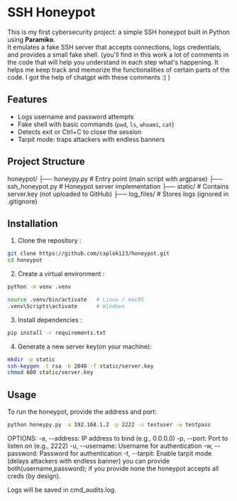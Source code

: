 # SSH Honeypot

This is my first cybersecurity project: a simple SSH honeypot built in Python using **Paramiko**.  
It emulates a fake SSH server that accepts connections, logs credentials, and provides a small fake shell.
(you'll find in this work a lot of comments in the code that will help you understand in each step what's happening. 
It helps me keep track and memorize the functionalities of certain parts of the code.
I got the help of chatgpt with these comments :) )

## Features
- Logs username and password attempts
- Fake shell with basic commands (`pwd`, `ls`, `whoami`, `cat`)
- Detects exit or Ctrl+C to close the session
- Tarpit mode: traps attackers with endless banners

## Project Structure
honeypot/
├── honeypy.py # Entry point (main script with argparse)
├── ssh_honeypot.py # Honeypot server implementation
├── static/ # Contains server.key (not uploaded to GitHub)
├── log_files/ # Stores logs (ignored in .gitignore)

## Installation
1. Clone the repository :
```bash
git clone https://github.com/caplok123/honeypot.git
cd honeypot
```

2. Create a virtual environment :

```bash
python -m venv .venv

source .venv/bin/activate   # Linux / macOS
.venv\Scripts\activate      # Windows
```

3. Install dependencies : 

```bash
pip install -r requirements.txt
```

4. Generate a new server key(on your machine):

```bash
mkdir -p static
ssh-keygen -t rsa -b 2048 -f static/server.key
chmod 600 static/server.key
```

## Usage
To run the honeypot, provide the address and port:

```bash
python honeypy.py -a 192.168.1.2 -p 2222 -u testuser -w testpass
```

OPTIONS:
-a, --address: IP address to bind (e.g., 0.0.0.0)
-p, --port: Port to listen on (e.g., 2222)
-u, --username: Username for authentication
-w, --password: Password for authentication
-t, --tarpit: Enable tarpit mode (delays attackers with endless banner)
you can provide both(username,password); if you provide none the honeypot accepts all creds (by design).

Logs will be saved in cmd_audits.log.
